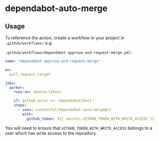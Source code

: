 # dependabot-auto-merge

## Usage

To reference the action, create a workflow in your project in `.github/workflows/` e.g.

`.github/workflows/dependabot-approve-and-request-merge.yml`:

```yaml
name: "dependabot approve-and-request-merge"

on:
  pull_request_target

jobs:
  worker:
    runs-on: ubuntu-latest

    if: github.actor == 'dependabot[bot]'
    steps:
      - uses: contentful/dependabot-auto-merge@v1
        with:
          github_token: ${{ secrets.GITHUB_TOKEN_WITH_WRITE_ACCESS }}
```

You will need to ensure that `GITHUB_TOKEN_WITH_WRITE_ACCESS` belongs to a user which has write access to the repository.
